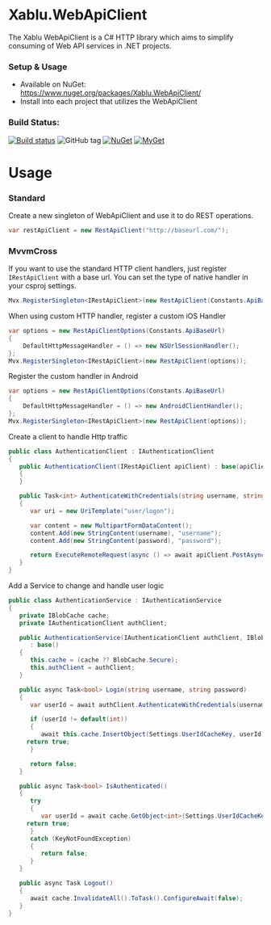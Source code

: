 # Xablu.WebApiClient
The Xablu WebApiClient is a C# HTTP library which aims to simplify consuming of Web API services in .NET projects.

### Setup & Usage
* Available on NuGet: https://www.nuget.org/packages/Xablu.WebApiClient/
* Install into each project that utilizes the WebApiClient

### Build Status: 
[![Build status](https://ci.appveyor.com/api/projects/status/5ey0sq4fn01t9o56?svg=true
)](https://ci.appveyor.com/project/Xablu/xablu-webapiclient)
![GitHub tag](https://img.shields.io/github/tag/Xablu/Xablu.WebApiClient.svg)
[![NuGet](https://img.shields.io/nuget/v/Xablu.WebApiClient.svg?label=NuGet)](https://www.nuget.org/packages/Xablu.WebApiClient/)
[![MyGet](https://img.shields.io/myget/xabluhq/v/Xablu.WebApiClient.svg)](https://www.myget.org/F/Xablu.WebApiClient/api/v2)

# Usage

### Standard

Create a new singleton of WebApiClient and use it to do REST operations.
```c#
var restApiClient = new RestApiClient("http://baseurl.com/");
```

### MvvmCross

If you want to use the standard HTTP client handlers, just register `IRestApiClient` with a base url. You can set the type of native handler in your csproj settings.

```c#
Mvx.RegisterSingleton<IRestApiClient>(new RestApiClient(Constants.ApiBaseUrl));
```

When using custom HTTP handler, register a custom iOS Handler

```c#
var options = new RestApiClientOptions(Constants.ApiBaseUrl) 
{
    DefaultHttpMessageHandler = () => new NSUrlSessionHandler();
};
Mvx.RegisterSingleton<IRestApiClient>(new RestApiClient(options));
```

Register the custom handler in Android

```c#
var options = new RestApiClientOptions(Constants.ApiBaseUrl) 
{
    DefaultHttpMessageHandler = () => new AndroidClientHandler();
};
Mvx.RegisterSingleton<IRestApiClient>(new RestApiClient(options));
```

Create a client to handle Http traffic

```c#
public class AuthenticationClient : IAuthenticationClient
{
   public AuthenticationClient(IRestApiClient apiClient) : base(apiClient)
   {
   }

   public Task<int> AuthenticateWithCredentials(string username, string password)
   {
      var uri = new UriTemplate("user/logon");

      var content = new MultipartFormDataContent();
      content.Add(new StringContent(username), "username");
      content.Add(new StringContent(password), "password");

      return ExecuteRemoteRequest(async () => await apiClient.PostAsync<MultipartFormDataContent, int>(Priority.UserInitiated, uri.Resolve(), content).ConfigureAwait(false));
   }
}
```
	
Add a Service to change and handle user logic

```c#
public class AuthenticationService : IAuthenticationService
{
   private IBlobCache cache;
   private IAuthenticationClient authClient;

   public AuthenticationService(IAuthenticationClient authClient, IBlobCache cache = null)
      : base()
   {
      this.cache = (cache ?? BlobCache.Secure);
      this.authClient = authClient;
   }

   public async Task<bool> Login(string username, string password)
   {
      var userId = await authClient.AuthenticateWithCredentials(username, password).ConfigureAwait(false);

      if (userId != default(int))
      {
         await this.cache.InsertObject(Settings.UserIdCacheKey, userId);
	 return true;
      }

      return false;
   }

   public async Task<bool> IsAuthenticated()
   {
      try
      {
         var userId = await cache.GetObject<int>(Settings.UserIdCacheKey).ToTask().ConfigureAwait(false);
	 return true;
      }
      catch (KeyNotFoundException)
      {
         return false;
      }
   }

   public async Task Logout()
   {
      await cache.InvalidateAll().ToTask().ConfigureAwait(false);
   }
}
```

